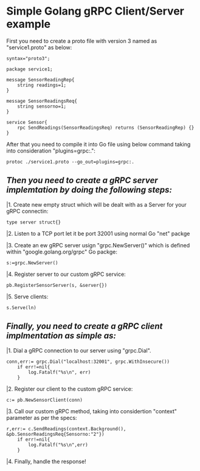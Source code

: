 # Simple Golang gRPC Client/Server example

First you need to create a proto file with version 3 named as "service1.proto" as below:
```
syntax="proto3";

package service1;

message SensorReadingRep{
	string readings=1;
}

message SensorReadingsReq{
	string sensorno=1;
}

service Sensor{
	rpc SendReadings(SensorReadingsReq) returns (SensorReadingRep) {}
}
```

After that you need to compile it into Go file using below command taking into consideration "plugins=grpc:.":

```
protoc ./service1.proto --go_out=plugins=grpc:.
```

*Then you need to create a gRPC server implemtation by doing the following steps:*
---

|1. Create new empty struct which will be dealt with as a Server for your gRPC connectin:
```
type server struct{}	
```
|2. Listen to a TCP port let it be port 32001 using normal Go "net" packge

|3. Create an ew gRPC server usign "grpc.NewServer()" which is defined within "google.golang.org/grpc" Go packge:
```
s:=grpc.NewServer()
```
|4. Register server to our custom gRPC service:
```
pb.RegisterSensorServer(s, &server{})
```
|5. Serve clients:
```
s.Serve(ln)
```

*Finally, you need to create a gRPC client implmentation as simple as:*
---

|1. Dial a gRPC connection to our server using "grpc.Dial".
```
conn,err:= grpc.Dial("localhost:32001", grpc.WithInsecure())
	if err!=nil{
		log.Fatalf("%s\n", err)
	}
```
|2. Register our client to the custom gRPC service:
```
c:= pb.NewSensorClient(conn)
```
|3. Call our custom gRPC method, taking into considertion "context" parameter as per the specs:
```
r,err:= c.SendReadings(context.Background(), &pb.SensorReadingsReq{Sensorno:"2"})
	if err!=nil{
		log.Fatalf("%s\n",err)
	}
```
|4. Finally, handle the response!


